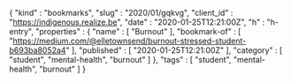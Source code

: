 {
  "kind" : "bookmarks",
  "slug" : "2020/01/gqkvg",
  "client_id" : "https://indigenous.realize.be",
  "date" : "2020-01-25T12:21:00Z",
  "h" : "h-entry",
  "properties" : {
    "name" : [ "Burnout" ],
    "bookmark-of" : [ "https://medium.com/@elletownsend/burnout-stressed-student-b693ba8052a4" ],
    "published" : [ "2020-01-25T12:21:00Z" ],
    "category" : [ "student", "mental-health", "burnout" ]
  },
  "tags" : [ "student", "mental-health", "burnout" ]
}
